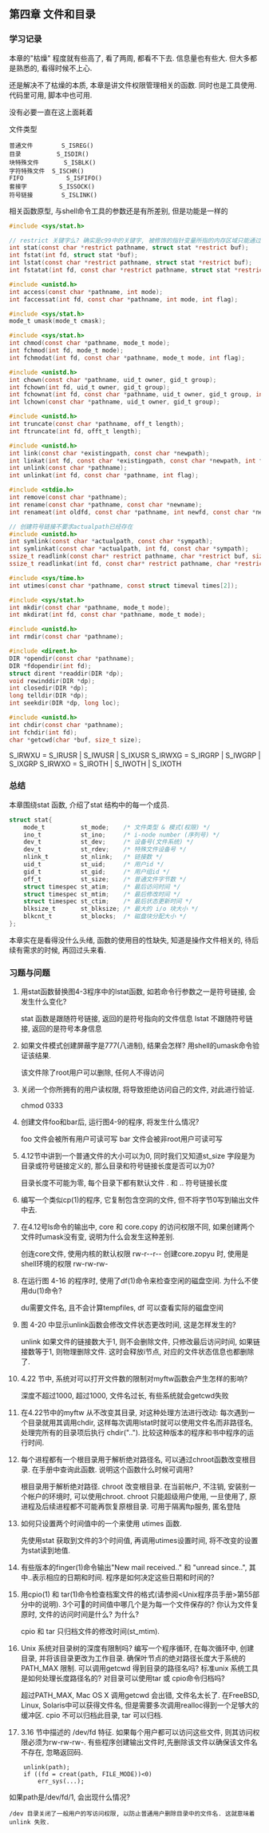 
## 第四章 文件和目录

### 学习记录

本章的"枯燥" 程度就有些高了, 看了两周, 都看不下去. 信息量也有些大. 但大多都是熟悉的, 看得时候不上心. 

还是解决不了枯燥的本质, 本章是讲文件权限管理相关的函数. 同时也是工具使用. 代码里可用, 脚本中也可用. 

没有必要一直在这上面耗着

文件类型
	
	普通文件		S_ISREG()
	目录			S_ISDIR()
	块特殊文件		S_ISBLK()
	字符特殊文件	S_ISCHR()
	FIFO			S_ISFIFO()
	套接字			S_ISSOCK()
	符号链接		S_ISLINK()

相关函数原型, 与shell命令工具的参数还是有所差别, 但是功能是一样的

```c
#include <sys/stat.h>

// restrict 关键字么? 确实是c99中的关键字, 被修饰的指针变量所指的内存区域只能通过该指针来修改, 其他指针都是无效的. 
int stat(const char *restrict pathname, struct stat *restrict buf);
int fstat(int fd, struct stat *buf);
int lstat(const char *restrict pathname, struct stat *restrict buf);
int fstatat(int fd, const char *restrict pathname, struct stat *restrict buf, int flag);

#include <unistd.h>
int access(const char *pathname, int mode);
int faccessat(int fd, const char *pathname, int mode, int flag);

#include <sys/stat.h>
mode_t umask(mode_t cmask);

#include <sys/stat.h>
int chmod(const char *pathname, mode_t mode);
int fchmod(int fd, mode_t mode);
int fchmodat(int fd, const char *pathname, mode_t mode, int flag);

#include <unistd.h>
int chown(const char *pathname, uid_t owner, gid_t group);
int fchown(int fd, uid_t owner, gid_t group);
int fchownat(int fd, const char *pathname, uid_t owner, gid_t group, int flag);
int lchown(const char *pathname, uid_t owner, gid_t group);

#include <unistd.h>
int truncate(const char *pathname, off_t length);
int ftruncate(int fd, offt_t length);

#include <unistd.h>
int link(const char *existingpath, const char *newpath);
int linkat(int fd, const char *existingpath, const char *newpath, int flag);
int unlink(const char *pathname);
int unlinkat(int fd, const char *pathname, int flag);

#include <stdio.h>
int remove(const char *pathname);
int rename(const char *pathname, const char *newname);
int renameat(int oldfd, const char *pathname, int newfd, const char *newname);

// 创建符号链接不要求actualpath已经存在
#include <unistd.h>
int symlink(const char *actualpath, const char *sympath);
int symlinkat(const char *actualpath, int fd, const char *sympath);
ssize_t readlink(const char* restrict pathname, char *restrict buf, size_t bufsize);
ssize_t readlinkat(int fd, const char* restrict pathname, char *restrict buf, size_t bufsize);

#include <sys/time.h>
int utimes(const char *pathname, const struct timeval times[2]);

#include <sys/stat.h>
int mkdir(const char *pathname, mode_t mode);
int mkdirat(int fd, const char *pathname, mode_t mode);

#include <unistd.h>
int rmdir(const char *pathname);

#include <dirent.h>
DIR *opendir(const char *pathname);
DIR *fdopendir(int fd);
struct dirent *readdir(DIR *dp);
void rewinddir(DIR *dp);
int closedir(DIR *dp);
long telldir(DIR *dp);
int seekdir(DIR *dp, long loc);

#include <unistd.h>
int chdir(const char *pathname);
int fchdir(int fd);
char *getcwd(char *buf, size_t size);
```
S_IRWXU = S_IRUSR | S_IWUSR | S_IXUSR
S_IRWXG = S_IRGRP | S_IWGRP | S_IXGRP
S_IRWXO = S_IROTH | S_IWOTH | S_IXOTH


### 总结

本章围绕stat 函数, 介绍了stat 结构中的每一个成员. 

```c
struct stat{
	mode_t			st_mode;	/* 文件类型 & 模式(权限) */
	ino_t			st_ino;		/* i-node number (序列号) */
	dev_t			st_dev;		/* 设备号(文件系统) */
	dev_t			st_rdev;	/* 特殊文件设备号 */
	nlink_t			st_nlink;	/* 链接数 */
	uid_t			st_uid;		/* 用户id */
	gid_t			st_gid;		/* 用户组id */
	off_t			st_size;	/* 普通文件字节数 */
	struct timespec st_atim;	/* 最后访问时间 */
	struct timespec st_mtim;	/* 最后修改时间 */
	struct timespec st_ctim;	/* 最后状态更新时间 */
	blksize_t		st_blksize;	/* 最大的 i/o 块大小 */
	blkcnt_t		st_blocks;	/* 磁盘块分配大小 */
};
```

本章实在是看得没什么头绪, 函数的使用目的性缺失, 知道是操作文件相关的, 待后续有需求的时候, 再回过头来看. 

### 习题与问题

1. 用stat函数替换图4-3程序中的lstat函数, 如若命令行参数之一是符号链接, 会发生什么变化? 

	stat 函数是跟随符号链接, 返回的是符号指向的文件信息
	lstat 不跟随符号链接, 返回的是符号本身信息

2. 如果文件模式创建屏蔽字是777(八进制), 结果会怎样? 用shell的umask命令验证该结果. 

	该文件除了root用户可以删除, 任何人不得访问

3. 关闭一个你所拥有的用户读权限, 将导致拒绝访问自己的文件, 对此进行验证.

	chmod 0333 

4. 创建文件foo和bar后, 运行图4-9的程序, 将发生什么情况?

	foo 文件会被所有用户可读可写
	bar 文件会被非root用户可读可写

5. 4.12节中讲到一个普通文件的大小可以为0, 同时我们又知道st_size 字段是为目录或符号链接定义的, 那么目录和符号链接长度是否可以为0? 

	目录长度不可能为零, 每个目录下都有默认文件 . 和 ..
	符号链接长度

6. 编写一个类似cp(1)的程序, 它复制包含空洞的文件, 但不将字节0写到输出文件中去. 

7. 在4.12号ls命令的输出中, core 和 core.copy 的访问权限不同, 如果创建两个文件时umask没有变, 说明为什么会发生这种差别. 

	创连core文件, 使用内核的默认权限 rw-r--r--
	创建core.zopyu 时, 使用是shell环境的权限 rw-rw-rw-

8. 在运行图 4-16 的程序时, 使用了df(1)命令来检查空闲的磁盘空间. 为什么不使用du(1)命令? 

	du需要文件名, 且不会计算tempfiles, df 可以查看实际的磁盘空间

9. 图 4-20 中显示unlink函数会修改文件状态更改时间, 这是怎样发生的? 

	unlink 如果文件的链接数大于1, 则不会删除文件, 只修改最后访问时间, 如果链接数等于1, 则物理删除文件. 这时会释放i节点, 对应的文件状态信息也都删除了. 

10. 4.22 节中, 系统对可以打开文件数的限制对myftw函数会产生怎样的影响? 

	深度不超过1000, 超过1000, 文件名过长, 有些系统就会getcwd失败

11. 在4.22节中的myftw 从不改变其目录, 对这种处理方法进行改动: 每次遇到一个目录就用其调用chdir, 这样每次调用lstat时就可以使用文件名而非路径名, 处理完所有的目录项后执行 chdir(".."). 比较这种版本的程序和书中程序的运行时间. 

12. 每个进程都有一个根目录用于解析绝对路径名, 可以通过chroot函数改变根目录. 在手册中查询此函数. 说明这个函数什么时候可调用?

	根目录用于解析绝对路径. 
	chroot 改变根目录. 在当前帐户, 不注销, 安装别一个帐户的环境时, 可以使用chroot. 
	chroot 只能超级用户使用, 一旦使用了, 原进程及后续进程都不可能再恢复原根目录. 
	可用于隔离ftp服务, 匿名登陆

13. 如何只设置两个时间值中的一个来使用 utimes 函数. 

	先使用stat 获取到文件的3个时间值, 再调用utimes设置时间, 将不改变的设置为stat读到地值. 

14. 有些版本的finger(1)命令输出"New mail received.." 和 "unread since..", 其中..表示相应的日期和时间. 程序是如何决定这些日期和时间的? 

15. 用cpio(1) 和 tar(1)命令检查档案文件的格式(请参阅<Unix程序员手册>第55部分中的说明). 3个可𩢺的时间值中哪几个是为每一个文件保存的? 你认为文件复原时, 文件的访问时间是什么? 为什么?

	cpio 和 tar 只归档文件的修改时间(st_mtim). 

16. Unix 系统对目录树的深度有限制吗? 编写一个程序循环, 在每次循环中, 创建目录, 并将该目录更改为工作目录. 确保叶节点的绝对路径长度大于系统的 PATH_MAX 限制. 可以调用getcwd 得到目录的路径名吗? 标准unix 系统工具是如何处理长度路径名的? 对目录可以使用tar 或 cpio命令归档吗? 
	
	超过PATH_MAX, Mac OS X 调用getcwd 会出错, 文件名太长了. 在FreeBSD, Linux, Solaris中可以获得文件名, 但是需要多次调用realloc得到一个足够大的缓冲区.
	cpio 不可以归档此目录, tar 可以归档. 

17. 3.16 节中描述的 /dev/fd 特征. 如果每个用户都可以访问这些文件, 则其访问权限必须为rw-rw-rw-. 有些程序创建输出文件时,先删除该文件以确保该文件名不存在, 忽略返回码. 
```
	unlink(path);
	if ((fd = creat(path, FILE_MODE))<0)
		err_sys(...);
```
如果path是/dev/fd/1, 会出现什么情况? 

	/dev 目录关闭了一般用户的写访问权限, 以防止普通用户删除目录中的文件名. 这就意味着 unlink 失败. 

